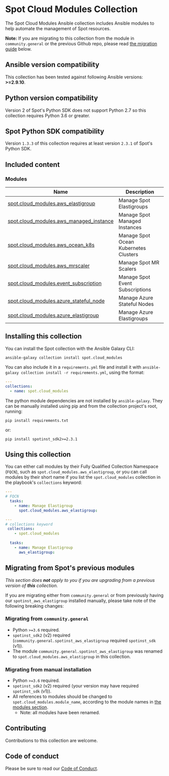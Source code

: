 # Spot Cloud Modules Collection

The Spot Cloud Modules Ansible collection includes Ansible modules to help automate the management of Spot resources.

**Note:** If you are migrating to this collection from the module in `community.general` or the previous Github repo, please read [the migration guide](#migrating-from-spots-previous-modules) below.  

<!--start requires_ansible-->
## Ansible version compatibility
This collection has been tested against following Ansible versions: **>=2.9.10**.
<!--end requires_ansible-->

## Python version compatibility

Version 2 of Spot's Python SDK does not support Python 2.7 so this collection requires Python 3.6 or greater.

## Spot Python SDK compatibility

Version `1.3.3` of this collection requires at least version `2.3.1` of Spot's Python SDK.

## Included content

<!--start collection content-->
### Modules

Name | Description
--- | ---
[spot.cloud_modules.aws_elastigroup](https://github.com/spotinst/spot-ansible-cloud-modules/blob/main/docs/examples/elastigroup/README.md)|Manage Spot Elastigroups
[spot.cloud_modules.aws_managed_instance](https://github.com/spotinst/spot-ansible-cloud-modules/blob/main/docs/examples/managed_instance/README.md)|Manage Spot Managed Instances
[spot.cloud_modules.aws_ocean_k8s](https://github.com/spotinst/spot-ansible-cloud-modules/blob/main/docs/examples/ocean/README.md)|Manage Spot Ocean Kubernetes Clusters
[spot.cloud_modules.aws_mrscaler](https://github.com/spotinst/spot-ansible-cloud-modules/blob/main/docs/examples/emr/README.md)|Manage Spot MR Scalers
[spot.cloud_modules.event_subscription](https://github.com/spotinst/spot-ansible-cloud-modules/blob/main/docs/examples/events/README.md)|Manage Spot Event Subscriptions
[spot.cloud_modules.azure_stateful_node](https://github.com/spotinst/spot-ansible-cloud-modules/blob/main/docs/examples/stateful_node/README.md)|Manage Azure Stateful Nodes
[spot.cloud_modules.azure_elastigroup](https://github.com/spotinst/spot-ansible-cloud-modules/blob/main/docs/examples/elastigroup/README.md)|Manage Azure Elastigroups
<!--end collection content-->

## Installing this collection

You can install the Spot collection with the Ansible Galaxy CLI:

    ansible-galaxy collection install spot.cloud_modules

You can also include it in a `requirements.yml` file and install it with `ansible-galaxy collection install -r requirements.yml`, using the format:

```yaml
---
collections:
  - name: spot.cloud_modules
```

The python module dependencies are not installed by `ansible-galaxy`.  They can
be manually installed using pip and from the collection project's root, running:

    pip install requirements.txt
or:

    pip install spotinst_sdk2>=2.3.1

## Using this collection

You can either call modules by their Fully Qualified Collection Namespace (`FQCN`), such as `spot.cloud_modules.aws_elastigroup`, or you can call modules by their short name if you list the `spot.cloud_modules` collection in the playbook's `collections` keyword:

```yaml
---
# FQCN 
  tasks:
    - name: Manage Elastigroup
      spot.cloud_modules.aws_elastigroup:
```

```yaml
---
# collections keyword
 collections:
    - spot.cloud_modules
  
  tasks:
    - name: Manage Elastigroup
      aws_elastigroup:
```

## Migrating from Spot's previous modules

*This section does **not** apply to you if you are upgrading from a previous version of **this** collection.*

If you are migrating either from `community.general` or from previously having our `spotinst_aws_elastigroup` installed manually, please take note of the following breaking changes:

### Migrating from `community.general`

- Python `>=3.6` required.
- `spotinst_sdk2` (v2) required (`community.general.spotinst_aws_elastigroup` required `spotinst_sdk` (v1)).
- The module `community.general.spotinst_aws_elastigroup` was renamed to `spot.cloud_modules.aws_elastigroup` in this collection.

### Migrating from manual installation

- Python `>=3.6` required.
- `spotinst_sdk2` (v2) required (your version may have required `spotinst_sdk` (v1)).
- All references to modules should be changed to `spot.cloud_modules.module_name`, according to the module names in [the modules section](#modules).
  - Note: all modules have been renamed.

## Contributing

Contributions to this collection are welcome.

## Code of conduct

Please be sure to read our [Code of Conduct](CODE_OF_CONDUCT.md).
